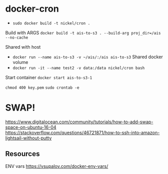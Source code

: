 # docker-cron
- `sudo docker build -t nickel/cron .`

Build with ARGS
`docker build -t ais-to-s3 . --build-arg proj_dir=/ais --no-cache`

Shared with host 
- `docker run --name ais-to-s3 -v ~/ais/:/ais ais-to-s3`
Shared docker volume
- `docker run -it --name test2 -v data:/data nickel/cron bash`

Start container
`docker start ais-to-s3-1`

`chmod 400 key.pem`
`sudo crontab -e`

# SWAP!
https://www.digitalocean.com/community/tutorials/how-to-add-swap-space-on-ubuntu-16-04
https://stackoverflow.com/questions/46721871/how-to-ssh-into-amazon-lightsail-without-putty

## Resources
ENV vars
https://vsupalov.com/docker-env-vars/
